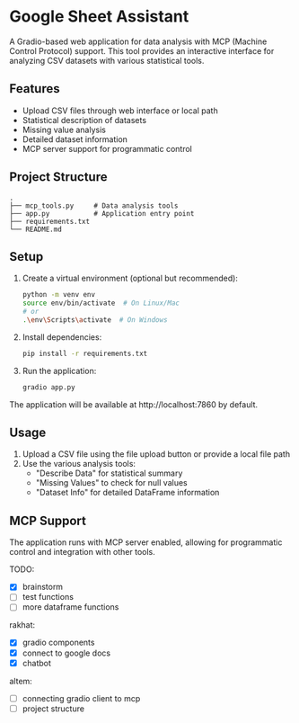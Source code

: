 

# Google Sheet Assistant

A Gradio-based web application for data analysis with MCP (Machine Control Protocol) support. This tool provides an interactive interface for analyzing CSV datasets with various statistical tools.

## Features

- Upload CSV files through web interface or local path
- Statistical description of datasets
- Missing value analysis
- Detailed dataset information
- MCP server support for programmatic control

## Project Structure

```
.
├── mcp_tools.py     # Data analysis tools
├── app.py           # Application entry point
├── requirements.txt
└── README.md
```

## Setup

1. Create a virtual environment (optional but recommended):
   ```bash
   python -m venv env
   source env/bin/activate  # On Linux/Mac
   # or
   .\env\Scripts\activate  # On Windows
   ```

2. Install dependencies:
   ```bash
   pip install -r requirements.txt
   ```

3. Run the application:
   ```bash
   gradio app.py
   ```

The application will be available at http://localhost:7860 by default.

## Usage

1. Upload a CSV file using the file upload button or provide a local file path
2. Use the various analysis tools:
   - "Describe Data" for statistical summary
   - "Missing Values" to check for null values
   - "Dataset Info" for detailed DataFrame information

## MCP Support

The application runs with MCP server enabled, allowing for programmatic control and integration with other tools.

TODO:
- [x] brainstorm
- [ ] test functions
- [ ] more dataframe functions

rakhat:
- [x] gradio components
- [x] connect to google docs
- [x] chatbot 

altem:
- [ ] connecting gradio client to mcp
- [ ] project structure
